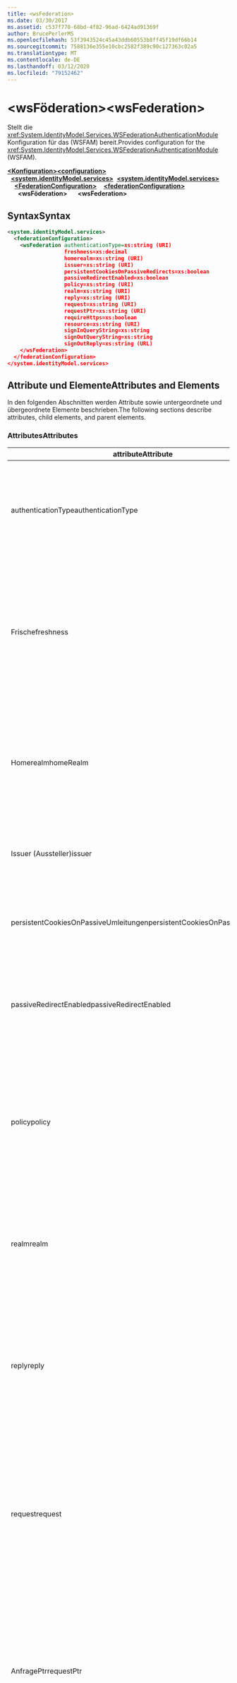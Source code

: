 ```yaml
---
title: <wsFederation>
ms.date: 03/30/2017
ms.assetid: c537f770-68bd-4f82-96ad-6424ad91369f
author: BrucePerlerMS
ms.openlocfilehash: 53f3943524c45a43ddb60553b8ff45f19df66b14
ms.sourcegitcommit: 7588136e355e10cbc2582f389c90c127363c02a5
ms.translationtype: MT
ms.contentlocale: de-DE
ms.lasthandoff: 03/12/2020
ms.locfileid: "79152462"
---
```

# <a name="wsfederation"></a><span data-ttu-id="e1c82-101">\<wsFöderation></span><span class="sxs-lookup"><span data-stu-id="e1c82-101">\<wsFederation></span></span>
<span data-ttu-id="e1c82-102">Stellt die <xref:System.IdentityModel.Services.WSFederationAuthenticationModule> Konfiguration für das (WSFAM) bereit.</span><span class="sxs-lookup"><span data-stu-id="e1c82-102">Provides configuration for the <xref:System.IdentityModel.Services.WSFederationAuthenticationModule> (WSFAM).</span></span>  
  
<span data-ttu-id="e1c82-103">[**\<Konfiguration>**](../configuration-element.md)</span><span class="sxs-lookup"><span data-stu-id="e1c82-103">[**\<configuration>**](../configuration-element.md)</span></span>\
<span data-ttu-id="e1c82-104">&nbsp;&nbsp;[**\<system.identityModel.services>**](system-identitymodel-services.md)</span><span class="sxs-lookup"><span data-stu-id="e1c82-104">&nbsp;&nbsp;[**\<system.identityModel.services>**](system-identitymodel-services.md)</span></span>\
<span data-ttu-id="e1c82-105">&nbsp;&nbsp;&nbsp;&nbsp;[**\<FederationConfiguration>**](federationconfiguration.md)</span><span class="sxs-lookup"><span data-stu-id="e1c82-105">&nbsp;&nbsp;&nbsp;&nbsp;[**\<federationConfiguration>**](federationconfiguration.md)</span></span>\
<span data-ttu-id="e1c82-106">&nbsp;&nbsp;&nbsp;&nbsp;&nbsp;&nbsp;**\<wsFöderation>**</span><span class="sxs-lookup"><span data-stu-id="e1c82-106">&nbsp;&nbsp;&nbsp;&nbsp;&nbsp;&nbsp;**\<wsFederation>**</span></span>  
  
## <a name="syntax"></a><span data-ttu-id="e1c82-107">Syntax</span><span class="sxs-lookup"><span data-stu-id="e1c82-107">Syntax</span></span>  
  
```xml
<system.identityModel.services>  
  <federationConfiguration>  
    <wsFederation authenticationType=xs:string (URI)  
                  freshness=xs:decimal  
                  homerealm=xs:string (URI)  
                  issuer=xs:string (URI)  
                  persistentCookiesOnPassiveRedirects=xs:boolean  
                  passiveRedirectEnabled=xs:boolean  
                  policy=xs:string (URI)  
                  realm=xs:string (URI)  
                  reply=xs:string (URI)  
                  request=xs:string (URI)  
                  requestPtr=xs:string (URI)  
                  requireHttps=xs:boolean  
                  resource=xs:string (URI)  
                  signInQueryString=xs:string  
                  signOutQueryString=xs:string  
                  signOutReply=xs:string (URL)  
    </wsFederation>  
  </federationConfiguration>  
</system.identityModel.services>  
```  
  
## <a name="attributes-and-elements"></a><span data-ttu-id="e1c82-108">Attribute und Elemente</span><span class="sxs-lookup"><span data-stu-id="e1c82-108">Attributes and Elements</span></span>  
 <span data-ttu-id="e1c82-109">In den folgenden Abschnitten werden Attribute sowie untergeordnete und übergeordnete Elemente beschrieben.</span><span class="sxs-lookup"><span data-stu-id="e1c82-109">The following sections describe attributes, child elements, and parent elements.</span></span>  
  
### <a name="attributes"></a><span data-ttu-id="e1c82-110">Attributes</span><span class="sxs-lookup"><span data-stu-id="e1c82-110">Attributes</span></span>  
  
|<span data-ttu-id="e1c82-111">attribute</span><span class="sxs-lookup"><span data-stu-id="e1c82-111">Attribute</span></span>|<span data-ttu-id="e1c82-112">Beschreibung</span><span class="sxs-lookup"><span data-stu-id="e1c82-112">Description</span></span>|  
|---------------|-----------------|  
|<span data-ttu-id="e1c82-113">authenticationType</span><span class="sxs-lookup"><span data-stu-id="e1c82-113">authenticationType</span></span>|<span data-ttu-id="e1c82-114">Ein URI, der den Authentifizierungstyp angibt.</span><span class="sxs-lookup"><span data-stu-id="e1c82-114">A URI that specifies the authentication type.</span></span> <span data-ttu-id="e1c82-115">Legt den WED-Bund-Anmeldeanforderungs-Wauth-Parameter fest.</span><span class="sxs-lookup"><span data-stu-id="e1c82-115">Sets the WS-Federation sign-in request wauth parameter.</span></span> <span data-ttu-id="e1c82-116">Optional.</span><span class="sxs-lookup"><span data-stu-id="e1c82-116">Optional.</span></span> <span data-ttu-id="e1c82-117">Der Standardwert ist eine leere Zeichenfolge, die angibt, dass der wauth-Parameter nicht in der Anforderung enthalten ist.</span><span class="sxs-lookup"><span data-stu-id="e1c82-117">The default is an empty string, which specifies that the wauth parameter is not included in the request.</span></span>|  
|<span data-ttu-id="e1c82-118">Frische</span><span class="sxs-lookup"><span data-stu-id="e1c82-118">freshness</span></span>|<span data-ttu-id="e1c82-119">Der gewünschte Höchstalter für Authentifizierungsanforderungen in Minuten.</span><span class="sxs-lookup"><span data-stu-id="e1c82-119">The desired maximum age of authentication requests, in minutes.</span></span> <span data-ttu-id="e1c82-120">Legt den wfresh-Parameter für eine WS-Verbund-Anmeldungsanforderung fest.</span><span class="sxs-lookup"><span data-stu-id="e1c82-120">Sets the WS-Federation sign-in request wfresh parameter.</span></span> <span data-ttu-id="e1c82-121">Optional.</span><span class="sxs-lookup"><span data-stu-id="e1c82-121">Optional.</span></span> <span data-ttu-id="e1c82-122">Der Standardwert beträgt 0.</span><span class="sxs-lookup"><span data-stu-id="e1c82-122">The default is zero.</span></span> <span data-ttu-id="e1c82-123">Optional.</span><span class="sxs-lookup"><span data-stu-id="e1c82-123">Optional.</span></span> <span data-ttu-id="e1c82-124">**Warnung:**  In der nächsten Version von .NET `freshness` Framework 4.5 `xs:string` ist das Attribut `null`vom Typ und sein Standardwert wird .</span><span class="sxs-lookup"><span data-stu-id="e1c82-124">**Warning:**  In the next release of .NET Framework 4.5, the `freshness` attribute will be of type `xs:string` and its default value will be `null`.</span></span>|  
|<span data-ttu-id="e1c82-125">Homerealm</span><span class="sxs-lookup"><span data-stu-id="e1c82-125">homeRealm</span></span>|<span data-ttu-id="e1c82-126">Der Home-Bereich des Identitätsanbieters (IdP), der für die Authentifizierung verwendet werden soll.</span><span class="sxs-lookup"><span data-stu-id="e1c82-126">The home realm of the identity provider (IdP) to use for authentication.</span></span> <span data-ttu-id="e1c82-127">Legt den whr-Parameter für eine WS-Verbund-Anmeldungsanforderung fest.</span><span class="sxs-lookup"><span data-stu-id="e1c82-127">Sets the WS-Federation sign-in request whr parameter.</span></span> <span data-ttu-id="e1c82-128">Optional.</span><span class="sxs-lookup"><span data-stu-id="e1c82-128">Optional.</span></span> <span data-ttu-id="e1c82-129">Der Standardwert ist eine leere Zeichenfolge, die angibt, dass der whr-Parameter nicht in der Anforderung enthalten ist.</span><span class="sxs-lookup"><span data-stu-id="e1c82-129">The default is an empty string, which specifies that the whr parameter is not included in the request.</span></span>|  
|<span data-ttu-id="e1c82-130">Issuer (Aussteller)</span><span class="sxs-lookup"><span data-stu-id="e1c82-130">issuer</span></span>|<span data-ttu-id="e1c82-131">Der URI des beabsichtigten Tokenausstellers.</span><span class="sxs-lookup"><span data-stu-id="e1c82-131">The URI of the intended token issuer.</span></span> <span data-ttu-id="e1c82-132">Legt die Basis-URL von WS-Federation-Anmeldeanforderungen und Abmeldeanforderungen erforderlich fest.</span><span class="sxs-lookup"><span data-stu-id="e1c82-132">Sets the base URL of WS-Federation sign-in requests and sign-out requests Required.</span></span>|  
|<span data-ttu-id="e1c82-133">persistentCookiesOnPassiveUmleitungen</span><span class="sxs-lookup"><span data-stu-id="e1c82-133">persistentCookiesOnPassiveRedirects</span></span>|<span data-ttu-id="e1c82-134">Gibt an, ob persistente Cookies bei der Authentifizierung ausgegeben werden.</span><span class="sxs-lookup"><span data-stu-id="e1c82-134">Specifies whether persistent cookies are issued on authentication.</span></span> <span data-ttu-id="e1c82-135">Optional.</span><span class="sxs-lookup"><span data-stu-id="e1c82-135">Optional.</span></span> <span data-ttu-id="e1c82-136">Der Standardwert ist "false", Cookies werden nicht ausgegeben.</span><span class="sxs-lookup"><span data-stu-id="e1c82-136">The default is "false", cookies are not issued.</span></span>|  
|<span data-ttu-id="e1c82-137">passiveRedirectEnabled</span><span class="sxs-lookup"><span data-stu-id="e1c82-137">passiveRedirectEnabled</span></span>|<span data-ttu-id="e1c82-138">Gibt an, ob das WSFAM aktiviert ist, um nicht autorisierte Anforderungen automatisch an einen STS umzuleiten.</span><span class="sxs-lookup"><span data-stu-id="e1c82-138">Specifies whether the WSFAM is enabled to automatically redirect unauthorized requests to an STS.</span></span> <span data-ttu-id="e1c82-139">Optional.</span><span class="sxs-lookup"><span data-stu-id="e1c82-139">Optional.</span></span> <span data-ttu-id="e1c82-140">Der Standardwert ist "true", nicht autorisierte Anforderungen werden automatisch umgeleitet.</span><span class="sxs-lookup"><span data-stu-id="e1c82-140">The default is "true", unauthorized requests are automatically redirected.</span></span>|  
|<span data-ttu-id="e1c82-141">policy</span><span class="sxs-lookup"><span data-stu-id="e1c82-141">policy</span></span>|<span data-ttu-id="e1c82-142">Eine URL, die den Speicherort der entsprechenden Richtlinie angibt, die bei Anmeldeanforderungen verwendet werden soll.</span><span class="sxs-lookup"><span data-stu-id="e1c82-142">A URL that specifies the location of the relevant policy to use on sign-in requests.</span></span> <span data-ttu-id="e1c82-143">Der Standardwert ist eine leere Zeichenfolge.</span><span class="sxs-lookup"><span data-stu-id="e1c82-143">The default is an empty string.</span></span> <span data-ttu-id="e1c82-144">Legt den wp-Parameter für eine WS-Verbund-Anmeldungsanforderung fest.</span><span class="sxs-lookup"><span data-stu-id="e1c82-144">Sets the WS-Federation sign-in request wp parameter.</span></span> <span data-ttu-id="e1c82-145">Optional.</span><span class="sxs-lookup"><span data-stu-id="e1c82-145">Optional.</span></span> <span data-ttu-id="e1c82-146">Der Standardwert ist eine leere Zeichenfolge, die angibt, dass der wp-Parameter nicht in der Anforderung enthalten ist.</span><span class="sxs-lookup"><span data-stu-id="e1c82-146">The default is an empty string, which specifies that the wp parameter is not included in the request.</span></span>|  
|<span data-ttu-id="e1c82-147">realm</span><span class="sxs-lookup"><span data-stu-id="e1c82-147">realm</span></span>|<span data-ttu-id="e1c82-148">Der URI des anfordernden Bereichs.</span><span class="sxs-lookup"><span data-stu-id="e1c82-148">The URI of the requesting realm.</span></span> <span data-ttu-id="e1c82-149">(Ein URI, der die vertrauende Partei (RP) für den Sicherheitstokendienst (SECURITY Token Service, STS) identifiziert.) Legt den Anforderungsparameter wtrealm WS-Federation-Anmeldeanforderung fest.</span><span class="sxs-lookup"><span data-stu-id="e1c82-149">(A URI that identifies the relying party (RP) to the security token service (STS).) Sets the request wtrealm WS-Federation sign-in request parameter.</span></span> <span data-ttu-id="e1c82-150">Erforderlich.</span><span class="sxs-lookup"><span data-stu-id="e1c82-150">Required.</span></span>|  
|<span data-ttu-id="e1c82-151">reply</span><span class="sxs-lookup"><span data-stu-id="e1c82-151">reply</span></span>|<span data-ttu-id="e1c82-152">Eine URL, die die Adresse angibt, an der die Applikation der vertrauende Seite (RP) Antworten vom Sicherheitstokendienst (STS) empfangen möchte.</span><span class="sxs-lookup"><span data-stu-id="e1c82-152">A URL that identifies the address at which the relying party (RP) application would like to receive replies from the Security Token Service (STS).</span></span> <span data-ttu-id="e1c82-153">Legt den WS-Federation-Anmeldeanforderungs-Wreply-Parameter fest.</span><span class="sxs-lookup"><span data-stu-id="e1c82-153">Sets the WS-Federation sign-in request wreply parameter.</span></span> <span data-ttu-id="e1c82-154">Optional.</span><span class="sxs-lookup"><span data-stu-id="e1c82-154">Optional.</span></span> <span data-ttu-id="e1c82-155">Der Standardwert ist eine leere Zeichenfolge, die angibt, dass der wreply-Parameter nicht in der Anforderung enthalten ist.</span><span class="sxs-lookup"><span data-stu-id="e1c82-155">The default is an empty string, which specifies that the wreply parameter is not included in the request.</span></span>|  
|<span data-ttu-id="e1c82-156">request</span><span class="sxs-lookup"><span data-stu-id="e1c82-156">request</span></span>|<span data-ttu-id="e1c82-157">Die Token-Ausgabeanforderung.</span><span class="sxs-lookup"><span data-stu-id="e1c82-157">The token issuance request.</span></span> <span data-ttu-id="e1c82-158">Legt den wreq-Parameter für eine WS-Verbund-Anmeldungsanforderung fest.</span><span class="sxs-lookup"><span data-stu-id="e1c82-158">Sets the WS-Federation sign-in request wreq parameter.</span></span> <span data-ttu-id="e1c82-159">Optional.</span><span class="sxs-lookup"><span data-stu-id="e1c82-159">Optional.</span></span> <span data-ttu-id="e1c82-160">Der Standardwert ist eine leere Zeichenfolge, die angibt, dass der Wreq-Parameter nicht in der Anforderung enthalten ist.</span><span class="sxs-lookup"><span data-stu-id="e1c82-160">The default is an empty string, which specifies that the wreq parameter is not included in the request.</span></span> <span data-ttu-id="e1c82-161">Ohne den Wreq- oder den Wreqptr-Parameter in die Anforderung einzubeziehen, bedeutet dies, dass der STS weiß, welche Art von Token ausgestellt werden soll.</span><span class="sxs-lookup"><span data-stu-id="e1c82-161">Not including the wreq or the wreqptr parameter in the request implies that the STS knows what kind of token to issue.</span></span>|  
|<span data-ttu-id="e1c82-162">AnfragePtr</span><span class="sxs-lookup"><span data-stu-id="e1c82-162">requestPtr</span></span>|<span data-ttu-id="e1c82-163">Eine URL, die den Speicherort der Tokenausstellungsanforderungen angibt.</span><span class="sxs-lookup"><span data-stu-id="e1c82-163">A URL that specifies the location of the token issuance request.</span></span> <span data-ttu-id="e1c82-164">Legt den Parameter request wreqptr fest.</span><span class="sxs-lookup"><span data-stu-id="e1c82-164">Sets the request wreqptr parameter.</span></span> <span data-ttu-id="e1c82-165">Optional.</span><span class="sxs-lookup"><span data-stu-id="e1c82-165">Optional.</span></span> <span data-ttu-id="e1c82-166">Der Standardwert ist eine leere Zeichenfolge, die angibt, dass der Wreqptr-Parameter nicht in der Anforderung enthalten ist.</span><span class="sxs-lookup"><span data-stu-id="e1c82-166">The default is an empty string, which specifies that the wreqptr parameter is not included in the request.</span></span> <span data-ttu-id="e1c82-167">Ohne den Wreq- oder den Wreqptr-Parameter in die Anforderung einzubeziehen, bedeutet dies, dass der STS weiß, welche Art von Token ausgestellt werden soll.</span><span class="sxs-lookup"><span data-stu-id="e1c82-167">Not including the wreq or the wreqptr parameter in the request implies that the STS knows what kind of token to issue.</span></span>|  
|<span data-ttu-id="e1c82-168">requireHttps</span><span class="sxs-lookup"><span data-stu-id="e1c82-168">requireHttps</span></span>|<span data-ttu-id="e1c82-169">Gibt an, ob die Kommunikation mit dem Sicherheitstokendienst (SECURITY Token Service, STS) das HTTPS-Protokoll verwenden muss.</span><span class="sxs-lookup"><span data-stu-id="e1c82-169">Specifies whether communication with the security token service (STS) must use HTTPS protocol.</span></span> <span data-ttu-id="e1c82-170">Optional.</span><span class="sxs-lookup"><span data-stu-id="e1c82-170">Optional.</span></span> <span data-ttu-id="e1c82-171">Der Standardwert ist "true", HTTPS muss verwendet werden.</span><span class="sxs-lookup"><span data-stu-id="e1c82-171">The default is "true", HTTPS must be used.</span></span>|  
|<span data-ttu-id="e1c82-172">resource</span><span class="sxs-lookup"><span data-stu-id="e1c82-172">resource</span></span>|<span data-ttu-id="e1c82-173">Ein URI, der die Ressource identifiziert, auf die zugegriffen wird, die vertrauende Seite (RP) auf dem Sicherheitstokendienst (STS).</span><span class="sxs-lookup"><span data-stu-id="e1c82-173">A URI that identifies the resource being accessed, the relying party (RP), to the to the security token service (STS).</span></span> <span data-ttu-id="e1c82-174">Optional.</span><span class="sxs-lookup"><span data-stu-id="e1c82-174">Optional.</span></span> <span data-ttu-id="e1c82-175">Legt den Parameter WS-Federation Sign-in Request wres fest.</span><span class="sxs-lookup"><span data-stu-id="e1c82-175">Sets the WS-Federation sign-in request wres parameter.</span></span> <span data-ttu-id="e1c82-176">Optional.</span><span class="sxs-lookup"><span data-stu-id="e1c82-176">Optional.</span></span> <span data-ttu-id="e1c82-177">Der Standardwert ist eine leere Zeichenfolge, die angibt, dass der wres-Parameter nicht in der Anforderung enthalten ist.</span><span class="sxs-lookup"><span data-stu-id="e1c82-177">The default is an empty string, which specifies that the wres parameter is not included in the request.</span></span> <span data-ttu-id="e1c82-178">**Hinweis:** wres ist ein Legacy-Parameter.</span><span class="sxs-lookup"><span data-stu-id="e1c82-178">**Note:**  wres is a legacy parameter.</span></span> <span data-ttu-id="e1c82-179">Geben `realm` Sie das Attribut an, das stattdessen den parameter wtrealm verwenden soll.</span><span class="sxs-lookup"><span data-stu-id="e1c82-179">Specify the `realm` attribute to use the wtrealm parameter instead.</span></span>|  
|<span data-ttu-id="e1c82-180">signInQueryString</span><span class="sxs-lookup"><span data-stu-id="e1c82-180">signInQueryString</span></span>|<span data-ttu-id="e1c82-181">Stellt einen Erweiterbarkeitspunkt bereit, um anwendungsdefinierte Abfrageparameter in der WS-Federation-Anmeldeanforderungs-URL anzugeben.</span><span class="sxs-lookup"><span data-stu-id="e1c82-181">Provides an extensibility point to specify application defined query parameters in the WS-Federation sign-in request URL.</span></span> <span data-ttu-id="e1c82-182">Optional.</span><span class="sxs-lookup"><span data-stu-id="e1c82-182">Optional.</span></span> <span data-ttu-id="e1c82-183">Der Standardwert ist eine leere Zeichenfolge, die angibt, dass keine zusätzlichen Parameter in die Anforderung eingeschlossen werden sollen.</span><span class="sxs-lookup"><span data-stu-id="e1c82-183">The default is an empty string, which specifies that no additional parameters should be included in the request.</span></span> <span data-ttu-id="e1c82-184">Die Parameter werden als Abfragezeichenfolgenfragment mit `"param1=value1&param2=value2&param3=value3"` dem folgenden Formular angegeben: usw.</span><span class="sxs-lookup"><span data-stu-id="e1c82-184">The parameters are specified as a query string fragment using the following form: `"param1=value1&param2=value2&param3=value3"` and so on.</span></span> <span data-ttu-id="e1c82-185">**Hinweis:**  In einer Konfigurationsdatei muss das Zeichen "&" in der `&`Abfragezeichenfolge mit dem Entitätsverweis angegeben werden.</span><span class="sxs-lookup"><span data-stu-id="e1c82-185">**Note:**  In a configuration file the ‘&" character in the query string must be specified using its entity reference, `&`.</span></span>|  
|<span data-ttu-id="e1c82-186">signOutQueryString</span><span class="sxs-lookup"><span data-stu-id="e1c82-186">signOutQueryString</span></span>|<span data-ttu-id="e1c82-187">Stellt einen Erweiterbarkeitspunkt bereit, um anwendungsdefinierte Abfrageparameter in der WS-Federation-Anmeldeanforderungs-URL anzugeben.</span><span class="sxs-lookup"><span data-stu-id="e1c82-187">Provides an extensibility point to specify application defined query parameters in the WS-Federation sign-in request URL.</span></span> <span data-ttu-id="e1c82-188">Optional.</span><span class="sxs-lookup"><span data-stu-id="e1c82-188">Optional.</span></span> <span data-ttu-id="e1c82-189">Der Standardwert ist eine leere Zeichenfolge, die angibt, dass keine zusätzlichen Parameter in die Anforderung eingeschlossen werden sollen.</span><span class="sxs-lookup"><span data-stu-id="e1c82-189">The default is an empty string, which specifies that no additional parameters should be included in the request.</span></span> <span data-ttu-id="e1c82-190">Die Parameter werden als Abfragezeichenfolgenfragment mit `"param1=value1&param2=value2&param3=value3"` dem folgenden Formular angegeben: usw.</span><span class="sxs-lookup"><span data-stu-id="e1c82-190">The parameters are specified as a query string fragment using the following form: `"param1=value1&param2=value2&param3=value3"` and so on.</span></span> <span data-ttu-id="e1c82-191">**Hinweis:**  In einer Konfigurationsdatei muss das Zeichen "&" in der `&`Abfragezeichenfolge mit dem Entitätsverweis angegeben werden.</span><span class="sxs-lookup"><span data-stu-id="e1c82-191">**Note:**  In a configuration file the ‘&" character in the query string must be specified using its entity reference, `&`.</span></span>|  
|<span data-ttu-id="e1c82-192">signOutReply</span><span class="sxs-lookup"><span data-stu-id="e1c82-192">signOutReply</span></span>|<span data-ttu-id="e1c82-193">Gibt die URL an, an die der Client während der passiven Abmelden über das WS-Federation-Protokoll vom Sicherheitstokendienst (SECURITY Token Service, STS) umgeleitet werden soll.</span><span class="sxs-lookup"><span data-stu-id="e1c82-193">Specifies the URL to which the client should be redirected by the security token service (STS) during passive sign-out through the WS-Federation protocol.</span></span> <span data-ttu-id="e1c82-194">Legt den wreply-Parameter für eine WS-Federation-Abmeldeanforderung fest.</span><span class="sxs-lookup"><span data-stu-id="e1c82-194">Sets the wreply parameter on a WS-Federation sign-out request.</span></span> <span data-ttu-id="e1c82-195">Optional.</span><span class="sxs-lookup"><span data-stu-id="e1c82-195">Optional.</span></span> <span data-ttu-id="e1c82-196">Der Standardwert ist eine leere Zeichenfolge, die angibt, dass keine zusätzlichen Parameter in die Anforderung eingeschlossen werden sollen.</span><span class="sxs-lookup"><span data-stu-id="e1c82-196">The default is an empty string, which specifies that no additional parameters should be included in the request.</span></span>|  
  
### <a name="child-elements"></a><span data-ttu-id="e1c82-197">Untergeordnete Elemente</span><span class="sxs-lookup"><span data-stu-id="e1c82-197">Child Elements</span></span>  
 <span data-ttu-id="e1c82-198">Keine</span><span class="sxs-lookup"><span data-stu-id="e1c82-198">None</span></span>  
  
### <a name="parent-elements"></a><span data-ttu-id="e1c82-199">Übergeordnete Elemente</span><span class="sxs-lookup"><span data-stu-id="e1c82-199">Parent Elements</span></span>  
  
|<span data-ttu-id="e1c82-200">Element</span><span class="sxs-lookup"><span data-stu-id="e1c82-200">Element</span></span>|<span data-ttu-id="e1c82-201">Beschreibung</span><span class="sxs-lookup"><span data-stu-id="e1c82-201">Description</span></span>|  
|-------------|-----------------|  
|[<span data-ttu-id="e1c82-202">\<FederationConfiguration></span><span class="sxs-lookup"><span data-stu-id="e1c82-202">\<federationConfiguration></span></span>](federationconfiguration.md)|<span data-ttu-id="e1c82-203">Enthält die Einstellungen, <xref:System.IdentityModel.Services.WSFederationAuthenticationModule> die das (WSFAM) und das <xref:System.IdentityModel.Services.SessionAuthenticationModule> (SAM) konfigurieren.</span><span class="sxs-lookup"><span data-stu-id="e1c82-203">Contains the settings that configure the <xref:System.IdentityModel.Services.WSFederationAuthenticationModule> (WSFAM) and the <xref:System.IdentityModel.Services.SessionAuthenticationModule> (SAM).</span></span>|  
  
## <a name="remarks"></a><span data-ttu-id="e1c82-204">Bemerkungen</span><span class="sxs-lookup"><span data-stu-id="e1c82-204">Remarks</span></span>  
 <span data-ttu-id="e1c82-205">Sie können `<wsFederation>` das Element verwenden, um die standardmäßigen WS-Federation-Parametereinstellungen und das Standardverhalten für das WSFAM zu konfigurieren.</span><span class="sxs-lookup"><span data-stu-id="e1c82-205">You can use the `<wsFederation>` element to configure default WS-Federation parameter settings and default behavior for the WSFAM.</span></span> <span data-ttu-id="e1c82-206">WS-Federation-Parametereinstellungen, `<wsFederation>` die unter dem Element <xref:System.IdentityModel.Services.WSFederationAuthenticationModule> definiert sind, legen äquivalente Eigenschaften fest, die von der Klasse verfügbar gemacht werden.</span><span class="sxs-lookup"><span data-stu-id="e1c82-206">WS-Federation parameter settings defined under the `<wsFederation>` element set equivalent properties exposed by the <xref:System.IdentityModel.Services.WSFederationAuthenticationModule> class.</span></span> <span data-ttu-id="e1c82-207">Diese Eigenschaften bleiben für jede anforderung, die vom WSFAM ausgegeben wird, gleich.</span><span class="sxs-lookup"><span data-stu-id="e1c82-207">These properties remain the same for every request issued by the WSFAM.</span></span> <span data-ttu-id="e1c82-208">Sie können die WS-Federation-Parameter während der Anforderungsverarbeitung dynamisch ändern, indem Sie Ereignishandler für die ereignisse hinzufügen, die von WSFAM verfügbar gemacht werden. z. B. das <xref:System.IdentityModel.Services.WSFederationAuthenticationModule.RedirectingToIdentityProvider> Ereignis.</span><span class="sxs-lookup"><span data-stu-id="e1c82-208">You can change the WS-Federation parameters dynamically during request processing by adding event handlers for the events exposed by WSFAM; for example, the <xref:System.IdentityModel.Services.WSFederationAuthenticationModule.RedirectingToIdentityProvider> event.</span></span> <span data-ttu-id="e1c82-209">Weitere Informationen finden Sie in <xref:System.IdentityModel.Services.WSFederationAuthenticationModule> der Dokumentation für die Klasse.</span><span class="sxs-lookup"><span data-stu-id="e1c82-209">For more information, see the documentation for the <xref:System.IdentityModel.Services.WSFederationAuthenticationModule> class.</span></span>  
  
 <span data-ttu-id="e1c82-210">Das `<wsFederation>` Element wird <xref:System.IdentityModel.Services.Configuration.WSFederationElement> durch die Klasse dargestellt.</span><span class="sxs-lookup"><span data-stu-id="e1c82-210">The `<wsFederation>` element is represented by the <xref:System.IdentityModel.Services.Configuration.WSFederationElement> class.</span></span> <span data-ttu-id="e1c82-211">Das Konfigurationsobjekt selbst wird <xref:System.IdentityModel.Services.Configuration.WsFederationConfiguration> durch die Klasse dargestellt.</span><span class="sxs-lookup"><span data-stu-id="e1c82-211">The configuration object itself is represented by the <xref:System.IdentityModel.Services.Configuration.WsFederationConfiguration> class.</span></span> <span data-ttu-id="e1c82-212">Für <xref:System.IdentityModel.Services.Configuration.WsFederationConfiguration> das <xref:System.IdentityModel.Services.Configuration.FederationConfiguration> Objekt, auf das über <xref:System.IdentityModel.Services.FederatedAuthentication.FederationConfiguration%2A?displayProperty=nameWithType> die Eigenschaft zugegriffen wird, wird eine einzelne Instanz festgelegt, die eine Konfiguration für das WSFAM bereitstellt.</span><span class="sxs-lookup"><span data-stu-id="e1c82-212">A single <xref:System.IdentityModel.Services.Configuration.WsFederationConfiguration> instance is set on the <xref:System.IdentityModel.Services.Configuration.FederationConfiguration> object that is accessed through the <xref:System.IdentityModel.Services.FederatedAuthentication.FederationConfiguration%2A?displayProperty=nameWithType> property and provides configuration for the WSFAM.</span></span>  
  
## <a name="example"></a><span data-ttu-id="e1c82-213">Beispiel</span><span class="sxs-lookup"><span data-stu-id="e1c82-213">Example</span></span>  
 <span data-ttu-id="e1c82-214">Der folgende XML-Code zeigt ein `<wsFederation>` Element, das Einstellungen für das WSFAM angibt.</span><span class="sxs-lookup"><span data-stu-id="e1c82-214">The following XML shows a `<wsFederation>` element that specifies settings for the WSFAM.</span></span>  
  
> [!WARNING]
> <span data-ttu-id="e1c82-215">In diesem Beispiel ist das WSFAM nicht erforderlich, um HTTPS zu verwenden.</span><span class="sxs-lookup"><span data-stu-id="e1c82-215">In this example, the WSFAM is not required to use HTTPS.</span></span> <span data-ttu-id="e1c82-216">Dies liegt `requireHttps` daran, `<wsFederation>` dass `false`das Attribut für das Element festgelegt ist.</span><span class="sxs-lookup"><span data-stu-id="e1c82-216">This is because the `requireHttps` attribute on the `<wsFederation>` element is set `false`.</span></span> <span data-ttu-id="e1c82-217">Diese Einstellung wird für die meisten Produktionsumgebungen nicht empfohlen, da sie möglicherweise ein Sicherheitsrisiko darstellt.</span><span class="sxs-lookup"><span data-stu-id="e1c82-217">This setting is not recommended for most production environments as it may present a security risk.</span></span>  
  
```xml
<wsFederation passiveRedirectEnabled="true"
              issuer="http://localhost:15839/wsFederationSTS/Issue"
              realm="http://localhost:50969/"
              reply="http://localhost:50969/"
              requireHttps="false"
              signOutReply="http://localhost:50969/SignedOutPage.html"
              signOutQueryString="Param1=value2&Param2=value2"
              persistentCookiesOnPassiveRedirects="true" />
```  
  
## <a name="see-also"></a><span data-ttu-id="e1c82-218">Weitere Informationen</span><span class="sxs-lookup"><span data-stu-id="e1c82-218">See also</span></span>

- <xref:System.IdentityModel.Services.WSFederationAuthenticationModule>
- <xref:System.IdentityModel.Services.FederatedAuthentication.FederationConfiguration%2A?displayProperty=nameWithType>
